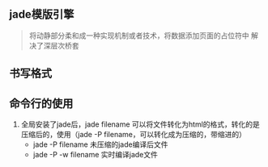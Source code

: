 ## jade模版引擎
> 将动静部分柔和成一种实现机制或者技术，将数据添加页面的占位符中
> 解决了深层次桥套

## 书写格式

## 命令行的使用
1. 全局安装了jade后，jade filename 可以将文件转化为html的格式，转化的是压缩后的，使用（jade -P filename，可以转化成为压缩的，带缩进的）
	+ jade -P filename 未压缩的jade编译后文件
	+ jade -P -w filename 实时编译jade文件